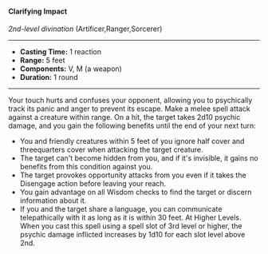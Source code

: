 #### Clarifying Impact
*2nd-level divination* (Artificer,Ranger,Sorcerer)
___
- **Casting Time:** 1 reaction
- **Range:** 5 feet
- **Components:** V, M (a weapon)
- **Duration:** 1 round
---
Your touch hurts and confuses your opponent,
allowing you to psychically track its panic and anger
to prevent its escape.
Make a melee spell attack against a creature
within range. On a hit, the target takes 2d10 psychic
damage, and you gain the following benefits until
the end of your next turn:
* You and friendly creatures within 5 feet of you
ignore half cover and threequarters cover when
attacking the target creature.
* The target can't become hidden from you, and if
it's invisible, it gains no benefits from this
condition against you.
* The target provokes opportunity attacks from
you even if it takes the Disengage action before
leaving your reach.
* You
gain advantage on all
Wisdom checks to find the target or discern
information about it.
* If you and the target share a language, you can
communicate telepathically with it as long as it
is within 30 feet.
At Higher Levels.  When you cast this spell using
a spell slot of 3rd level or higher, the psychic
damage inflicted increases by 1d10 for each slot level
above 2nd.

